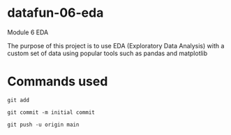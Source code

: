 # datafun-06-eda
Module 6 EDA

The purpose of this project is to use EDA (Exploratory Data Analysis) with a custom set of data using popular tools such as pandas and matplotlib

# Commands used 

```
git add

git commit -m initial commit

git push -u origin main

```